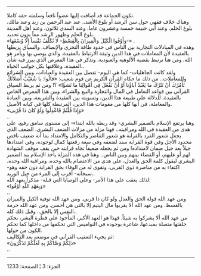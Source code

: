 ------------------------------------------------------------------------

تكون الجماعة قد أضافت إليها عضواً نافعاً وسلمته حقه كاملا.  
وهناك خلاف فقهي حول سن الرشد أو بلوغ الأشد.. عند عبد الرحمن بن زيد وعند
مالك، بلوغ الحلم. وعند أبي حنيفة خمسة وعشرون عاما. وعند السدي ثلاثون،
وعند أهل المدينة بلوغ الحلم وظهور الرشد معاً بدون تحديد.  
«وَأَوْفُوا الْكَيْلَ وَالْمِيزانَ بِالْقِسْطِ- لا نُكَلِّفُ نَفْساً إِلَّا وُسْعَها-» .  
وهذه في المبادلات التجارية بين الناس في حدود طاقة التحري والإنصاف.
والسياق يربطها بالعقيدة لأن المعاملات في هذا الدين وثيقة الارتباط
بالعقيدة. والذي يوصي بها ويأمر هو الله. ومن هنا ترتبط بقضية الألوهية
والعبودية، وتذكر في هذا المعرض الذي يبرز فيه شأن العقيدة، وعلاقتها بكل
جوانب الحياة..  
ولقد كانت الجاهليات- كما هي اليوم- تفصل بين العقيدة والعبادات، وبين
الشرائع والمعاملات.. من ذلك ما حكاه القرآن الكريم عن قوم شعيب: «قالُوا:
يا شُعَيْبُ أَصَلاتُكَ تَأْمُرُكَ أَنْ نَتْرُكَ ما يَعْبُدُ آباؤُنا أَوْ أَنْ نَفْعَلَ فِي أَمْوالِنا ما
نَشؤُا» ؟! ومن ثم يربط السياق القرآني بين قواعد التعامل في المال والتجارة
والبيع والشراء، وبين هذا المعرض الخاص بالعقيدة، للدلالة على طبيعة هذا
الدين، وتسويته بين العقيدة والشريعة، وبين العبادة والمعاملة، في أنها
كلها من مقومات هذا الدين، المرتبطة كلها في كيانه الأصيل.  
«وَإِذا قُلْتُمْ فَاعْدِلُوا وَلَوْ كانَ ذا قُرْبى»  
..  
وهنا يرتفع الإسلام بالضمير البشري- وقد ربطه بالله ابتداء- إلى مستوى سامق
رفيع، على هدى من العقيدة في الله ومراقبته.. فهنا مزلة من مزلات الضعف
البشري. الضعف الذي يجعل شعور الفرد بالقرابة هو شعور التناصر والتكامل
والامتداد بما أنه ضعيف ناقص محدود الأجل وفي قوة القرابة سند لضعفه وفي
سعة رقعتها كمال لوجوده، وفي امتدادها جيلاً بعد جيل ضمان لامتداده! ومن ثم
يجعله ضعيفاً تجاه قرابته حين يقف موقف الشهادة لهم أو عليهم، أو القضاء
بينهم وبين الناس.. وهنا في هذه المزلة يأخذ الإسلام بيد الضمير البشري
ليقول كلمة الحق والعدل، على هدى من الاعتصام بالله وحده، ومراقبة الله
وحده، اكتفاء به من مناصرة ذوي القربى، وتقوى له من الوفاء بحق القرابة دون
حقه وهو- سبحانه- أقرب إلى المرء من حبل الوريد..  
لذلك يعقب على هذا الأمر- وعلى الوصايا التي قبله- مذكراً بعهد الله:  
«وَبِعَهْدِ اللَّهِ أَوْفُوا»  
..  
ومن عهد الله قولة الحق والعدل ولو كان ذا قربى. ومن عهد الله توفية الكيل
والميزان بالقسط. ومن عهد الله ألا يقربوا مال اليتيم إلا بالتي هي أحسن.
ومن عهد الله حرمة النفس إلا بالحق.. وقبل ذلك كله..  
من عهد الله ألا يشركوا به شيئاً. فهذا هو العهد الأكبر، المأخوذ على فطرة
البشر، بحكم خلقتها متصلة بمبدعها، شاعرة بوجوده في النواميس التي تحكمها
من داخلها كما تحكم الكون من حولها.  
ثم يجيء التعقيب القرآني في موضعه بعد التكاليف:  
«ذلِكُمْ وَصَّاكُمْ بِهِ لَعَلَّكُمْ تَذَكَّرُونَ»  
..

------------------------------------------------------------------------

الجزء: 3 ¦ الصفحة: 1233
